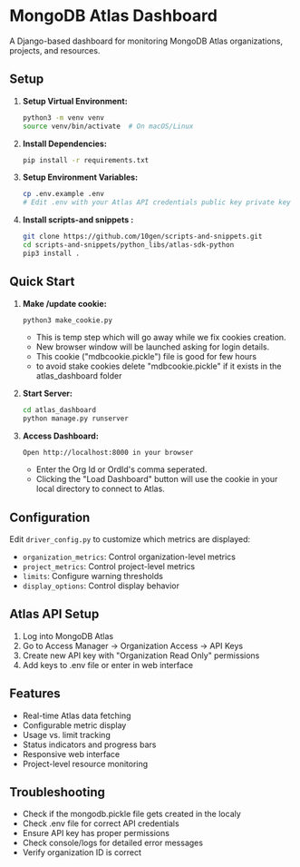 # MongoDB Atlas Dashboard

A Django-based dashboard for monitoring MongoDB Atlas organizations, projects, and resources.

## Setup

1. **Setup Virtual Environment:**
   ```bash
   python3 -m venv venv
   source venv/bin/activate  # On macOS/Linux
   
   ```

2. **Install Dependencies:**
   ```bash
   pip install -r requirements.txt

   ```

3. **Setup Environment Variables:**
   ```bash
   cp .env.example .env
   # Edit .env with your Atlas API credentials public key private key
   ```
4. **Install scripts-and snippets :**
   ```bash
   git clone https://github.com/10gen/scripts-and-snippets.git
   cd scripts-and-snippets/python_libs/atlas-sdk-python 
   pip3 install .

   ```

## Quick Start

1. **Make /update cookie:**
   ```bash
   python3 make_cookie.py 
   ```
   - This is temp step which will go away while we fix cookies creation.
   - New browser window will be launched asking for login details.
   - This cookie ("mdbcookie.pickle") file is good for few hours 
   - to avoid stake cookies delete "mdbcookie.pickle" if it exists in the atlas_dashboard folder

2. **Start Server:**
   ```bash
   cd atlas_dashboard
   python manage.py runserver


3. **Access Dashboard:**
   ```
   Open http://localhost:8000 in your browser
   ```
   - Enter the Org Id or OrdId's comma seperated.
   - Clicking the "Load Dashboard" button will use the cookie in your local directory to connect to Atlas.
   


## Configuration

Edit `driver_config.py` to customize which metrics are displayed:

- `organization_metrics`: Control organization-level metrics
- `project_metrics`: Control project-level metrics  
- `limits`: Configure warning thresholds
- `display_options`: Control display behavior

## Atlas API Setup

1. Log into MongoDB Atlas
2. Go to Access Manager → Organization Access → API Keys
3. Create new API key with "Organization Read Only" permissions
4. Add keys to .env file or enter in web interface

## Features

- Real-time Atlas data fetching
- Configurable metric display
- Usage vs. limit tracking
- Status indicators and progress bars
- Responsive web interface
- Project-level resource monitoring

## Troubleshooting

- Check if the mongodb.pickle file gets created in the localy
- Check .env file for correct API credentials
- Ensure API key has proper permissions
- Check console/logs for detailed error messages
- Verify organization ID is correct
